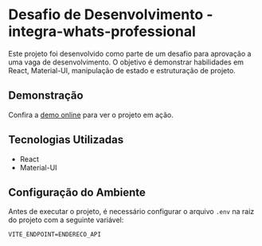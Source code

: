 # Desafio de Desenvolvimento - integra-whats-professional

Este projeto foi desenvolvido como parte de um desafio para aprovação a uma vaga de desenvolvimento. O objetivo é demonstrar habilidades em React, Material-UI, manipulação de estado e estruturação de projeto.

## Demonstração

Confira a [demo online](https://whats-professional.vercel.app/) para ver o projeto em ação.

## Tecnologias Utilizadas

- React
- Material-UI

## Configuração do Ambiente

Antes de executar o projeto, é necessário configurar o arquivo `.env` na raiz do projeto com a seguinte variável:

```dotenv
VITE_ENDPOINT=ENDERECO_API
